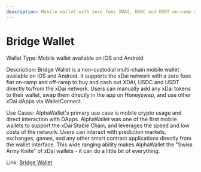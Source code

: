 ```yaml
---
description: Mobile wallet with zero fees XDAI, USDC and USDT on-ramp and off-ramp
---
```


# Bridge Wallet

Wallet Type: Mobile wallet available on iOS and Android

Description: Bridge Wallet is a non-custodial multi-chain mobile wallet available on iOS and Android. It supports the xDai network with a zero fees fiat on-ramp and off-ramp to buy and cash out XDAI, USDC and USDT directly to/from the xDai network. 
Users can manually add any xDai tokens to their wallet, swap them directly in the app on Honeyswap, and use other xDai dApps via WalletConnect.

Use Cases: AlphaWallet's primary use case is mobile crypto usage and direct interaction with DApps. AlphaWallet was one of the first mobile wallets to support the xDai Stable Chain, and leverages the speed and low costs of the network. Users can interact with prediction markets, exchanges, games, and any other smart contract applications directly from the wallet interface. This wide ranging ability makes AlphaWallet the "Swiss Army Knife" of xDai wallets - it can do a little bit of everything.

Link: [Bridge Wallet](https://www.mtpelerin.com/bridge-wallet)
